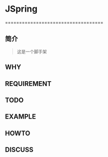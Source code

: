 # JSpring
=================================== 

简介
----
> 这是一个脚手架

WHY
------

REQUIREMENT
-------------------

TODO
-------

EXAMPLE 
-----------

HOWTO
----------

DISCUSS
-----------